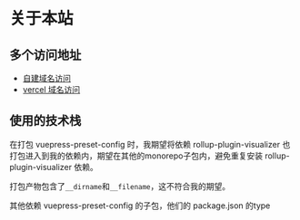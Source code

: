 # 关于本站

## 多个访问地址

- [自建域名访问](https://java-pilot-base-doc.ruan-cat.com/)
- [vercel 域名访问](https://java-pilot-base-doc.vercel.app/)

<!-- -  https://ruanzhongnan.github.io/java-pilot-base-doc/ -->

## 使用的技术栈

在打包 vuepress-preset-config 时，我期望将依赖 rollup-plugin-visualizer 也打包进入到我的依赖内，期望在其他的monorepo子包内，避免重复安装 rollup-plugin-visualizer 依赖。

打包产物包含了`__dirname`和`__filename`，这不符合我的期望。

其他依赖 vuepress-preset-config 的子包，他们的 package.json 的type
